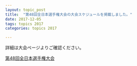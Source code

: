 ```yaml
---
layout: topic_post
title:  "第48回全日本選手権大会の大会スケジュールを掲載しました。"
date: 2017-12-05
tags: topics 2017
categories: topics 2017

---
```


詳細は大会ページよりご確認ください。

<a class="btn btn-primary btn-sm" href="{{ site.baseurl }}{% post_url /competition_info/2017/2017-12-16-japan-championship-2017 %}">第48回全日本選手権大会</a>
